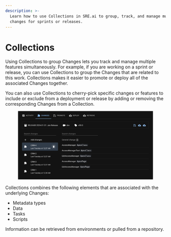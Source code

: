 ```yaml
---
description: >-
  Learn how to use Collections in SRE.ai to group, track, and manage multiple
  changes for sprints or releases.
---
```


# Collections

Using Collections to group Changes lets you track and manage multiple features simultaneously. For example, if you are working on a sprint or release, you can use Collections to group the Changes that are related to this work. Collections makes it easier to promote or deploy all of the associated Changes together.

You can also use Collections to cherry-pick specific changes or features to include or exclude from a deployment or release by adding or removing the corresponding Changes from a Collection.

<figure><img src="../.gitbook/assets/image (25).png" alt=""><figcaption></figcaption></figure>

Collections combines the following elements that are associated with the underlying Changes:

* Metadata types
* Data
* Tasks
* Scripts

Information can be retrieved from environments or pulled from a repository.
